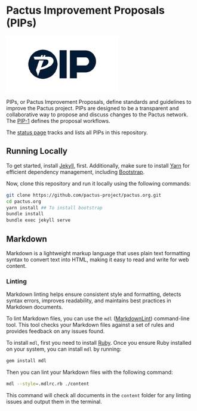 # Pactus Improvement Proposals (PIPs)

![PIP](./assets/readme/pip.png)

PIPs, or Pactus Improvement Proposals, define standards and guidelines to
improve the Pactus project.
PIPs are designed to be a transparent and collaborative way to propose and
discuss changes to the Pactus network.
The [PIP-1](https://pips.pactus.org/PIPs/pip-1) defines the proposal workflows.

The [status page](https://pips.pactus.org) tracks and lists all PIPs in this repository.

## Running Locally

To get started, install [Jekyll](https://jekyllrb.com/docs/installation/), first.
Additionally, make sure to install [Yarn](https://yarnpkg.com/)
for efficient dependency management, including [Bootstrap](https://getbootstrap.com/).

Now, clone this repository and run it locally using the following commands:

```zsh
git clone https://github.com/pactus-project/pactus.org.git
cd pactus.org
yarn install ## To install bootstrap
bundle install
bundle exec jekyll serve
```

## Markdown

Markdown is a lightweight markup language that uses plain text formatting syntax to convert text into HTML,
making it easy to read and write for web content.

### Linting

Markdown linting helps ensure consistent style and formatting, detects syntax errors, improves readability,
and maintains best practices in Markdown documents.

To lint Markdown files, you can use the `mdl` ([MarkdownLint](https://github.com/DavidAnson/markdownlint)) command-line tool.
This tool checks your Markdown files against a set of rules and provides feedback on any issues found.

To install `mdl`, first you need to install [Ruby](https://www.ruby-lang.org/en/documentation/installation/).
Once you ensure Ruby installed on your system, you can install `mdl` by running:

```sh
gem install mdl
```

Then you can lint your Markdown files with the following command:

```sh
mdl --style=.mdlrc.rb ./content
```

This command will check all documents in the `content` folder for any linting issues and output them in the terminal.

